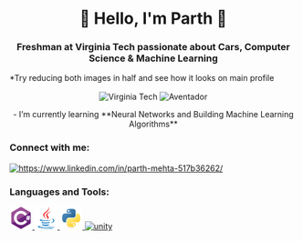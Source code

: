<h1 align="center">👋 Hello, I'm Parth 👋</h1>
<h3 align="center"> Freshman at Virginia Tech passionate about Cars, Computer Science & Machine Learning</h3>
*Try reducing both images in half and see how it looks on main profile
<p align="center"> <img src="https://wallpapers.com/images/high/red-virginia-tech-black-pf5k174st5pgwppd.webp" alt="Virginia Tech" width="175" height="175" align="center"/> </a> <img src="https://www.pixel4k.com/wp-content/uploads/2018/11/lamborghini-aventador-svj-2019-4k_1541969448.jpg.webp" alt="Aventador" width="263" height="150" align="center"/> </a> </p>


<p align = "center"> -  I’m currently learning **Neural Networks and Building Machine Learning Algorithms** </p>

<h3 align="left">Connect with me:</h3>
<p align="left">
<a href="https://www.linkedin.com/in/parth-mehta-517b36262/" target="blank"><img align="center" src="https://raw.githubusercontent.com/rahuldkjain/github-profile-readme-generator/master/src/images/icons/Social/linked-in-alt.svg" alt="https://www.linkedin.com/in/parth-mehta-517b36262/" height="30" width="40" /></a>
</p>

<h3 align="left">Languages and Tools:</h3>
<p align="left"> <a href="https://www.w3schools.com/cs/" target="_blank" rel="noreferrer"> <img src="https://raw.githubusercontent.com/devicons/devicon/master/icons/csharp/csharp-original.svg" alt="csharp" width="40" height="40"/> </a> <a href="https://www.java.com" target="_blank" rel="noreferrer"> <img src="https://raw.githubusercontent.com/devicons/devicon/master/icons/java/java-original.svg" alt="java" width="40" height="40"/> </a> <a href="https://www.python.org" target="_blank" rel="noreferrer"> <img src="https://raw.githubusercontent.com/devicons/devicon/master/icons/python/python-original.svg" alt="python" width="40" height="40"/> </a> <a href="https://unity.com/" target="_blank" rel="noreferrer"> <img src="https://www.vectorlogo.zone/logos/unity3d/unity3d-icon.svg" alt="unity" width="40" height="40"/> </a> </p>
